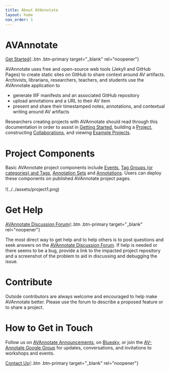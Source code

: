 ```yaml
---
title: About AVAnnotate
layout: home
nav_order: 1
---
```


# AVAnnotate
[Get Started](https://avannotate.github.io/documentation/pages/start/){:.btn .btn-primary target="_blank" rel="noopener"} 

AVAnnotate uses free and open-source web tools (Jekyll and GitHub Pages) to create static sites on GitHub to share context around AV artifacts. 
Archivists, librarians, researchers, teachers, and students use the AVAnnotate application to
- generate IIIF manifests and an associated GitHub repository
- upload annotations and a URL to their AV item 
- present and share their timestamped notes, annotations, and contextual writing around AV artifacts

Researchers creating projects with AVAnnotate should read through this documentation in order to assist in [Getting Started](https://avannotate.github.io/documentation/pages/start/), building a [Project](https://avannotate.github.io/documentation/pages/projects/), constructing [Collaborations](https://avannotate.github.io/documentation/pages/collaborations/), and viewing [Example Projects](https://avannotate.github.io/documentation/pages/examples/). 

# Project Components
Basic AVAnnotate project components include [Events](https://avannotate.github.io/documentation/pages/events/), [Tag Groups (or categories) and Tags](https://avannotate.github.io/documentation/pages/tags/), [Annotation Sets](https://avannotate.github.io/documentation/pages/sets/) and [Annotations](https://avannotate.github.io/documentation/pages/create-ann/). Users can deploy these components on published AVAnnotate project pages.  
<br>
!(../../assets/project1.png)
<br>

# Get Help
 
[AVAnnotate Discussion Forum](https://github.com/orgs/AVAnnotate/discussions){:.btn .btn-primary target="_blank" rel="noopener"}

The most direct way to get help and to help others is to post questions and seek answers on the [AVAnnotate Discussion Forum](https://github.com/orgs/AVAnnotate/discussions). If help is needed or there seems to be a bug, provide a link to the impacted project repository and a screenshot of the problem to aid in discussing and debugging the issue.

# Contribute

Outside contributors are always welcome and encouraged to help make AVAnnotate better. Please use the forum to describe a proposed feature or to share a project. 

# How to Get in Touch

Follow us on [AVAnnotate Announcements](https://github.com/orgs/AVAnnotate/discussions/categories/announcements), on [Bluesky](https://app.bsky.cz/profile/avannotate.bsky.social), or join the [AV-Annotate Google Group](https://groups.google.com/u/0/g/av-annotate) for updates, conversations, and invitations to workshops and events. 

[Contact Us](mailto:av-annotate@gmail.com){:.btn .btn-primary target="_blank" rel="noopener"} 

